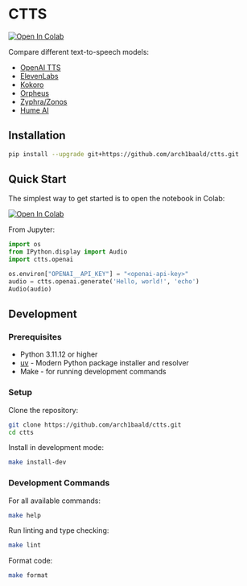 # CTTS
[![Open In Colab](https://colab.research.google.com/assets/colab-badge.svg)](https://colab.research.google.com/github/arch1baald/ctts/blob/main/example.ipynb?target=_blank)

Compare different text-to-speech models:
- [OpenAI TTS](https://platform.openai.com/docs/guides/text-to-speech)
- [ElevenLabs](https://elevenlabs.io/)
- [Kokoro](https://replicate.com/cjwbw/kokoro)
- [Orpheus](https://replicate.com/scuffedcontent/orpheus-v1)
- [Zyphra/Zonos](https://playground.zyphra.com/audio)
- [Hume AI](https://dev.hume.ai/docs/text-to-speech-tts/quickstart/python)


## Installation

```bash
pip install --upgrade git+https://github.com/arch1baald/ctts.git
```

## Quick Start

The simplest way to get started is to open the notebook in Colab:

[![Open In Colab](https://colab.research.google.com/assets/colab-badge.svg)](https://colab.research.google.com/github/arch1baald/ctts/blob/main/example.ipynb?target=_blank)


From Jupyter:
```python
import os
from IPython.display import Audio
import ctts.openai

os.environ["OPENAI__API_KEY"] = "<openai-api-key>"
audio = ctts.openai.generate('Hello, world!', 'echo')
Audio(audio)
```

## Development

### Prerequisites

- Python 3.11.12 or higher
- [uv](https://docs.astral.sh/uv/getting-started/installation/) - Modern Python package installer and resolver
- Make - for running development commands

### Setup

Clone the repository:
```bash
git clone https://github.com/arch1baald/ctts.git
cd ctts
```

Install in development mode:
```bash
make install-dev
```

### Development Commands

For all available commands:
```bash
make help
```

Run linting and type checking:
```bash
make lint
```

Format code:
```bash
make format
```

